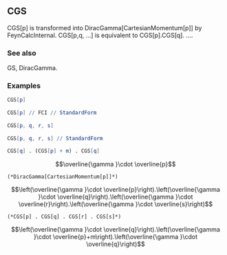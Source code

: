 ##  CGS 

CGS[p] is transformed into DiracGamma[CartesianMomentum[p]] by FeynCalcInternal. CGS[p,q, ...] is equivalent to CGS[p].CGS[q]. ....

###  See also 

GS, DiracGamma.

###  Examples 

```mathematica
CGS[p] 
 
CGS[p] // FCI // StandardForm 
 
CGS[p, q, r, s] 
 
CGS[p, q, r, s] // StandardForm 
 
CGS[q] . (CGS[p] + m) . CGS[q]
```

$$\overline{\gamma }\cdot \overline{p}$$

```
(*DiracGamma[CartesianMomentum[p]]*)
```

$$\left(\overline{\gamma }\cdot \overline{p}\right).\left(\overline{\gamma }\cdot \overline{q}\right).\left(\overline{\gamma }\cdot \overline{r}\right).\left(\overline{\gamma }\cdot \overline{s}\right)$$

```
(*CGS[p] . CGS[q] . CGS[r] . CGS[s]*)
```

$$\left(\overline{\gamma }\cdot \overline{q}\right).\left(\overline{\gamma }\cdot \overline{p}+m\right).\left(\overline{\gamma }\cdot \overline{q}\right)$$